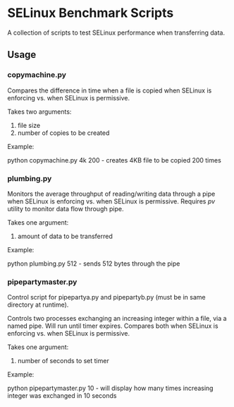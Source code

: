 # SELinux Benchmark Scripts

A collection of scripts to test SELinux performance when transferring data.

## Usage

### copymachine.py
Compares the difference in time when a file is copied when SELinux is enforcing vs. when SELinux is permissive.

Takes two arguments:

1. file size
2. number of copies to be created

Example:

python copymachine.py 4k 200 - creates 4KB file to be copied 200 times

### plumbing.py
Monitors the average throughput of reading/writing data through a pipe when SELinux is enforcing vs. 
when SELinux is permissive. Requires *pv* utility to monitor data flow through pipe. 

Takes one argument:

1. amount of data to be transferred

Example:

python plumbing.py 512 - sends 512 bytes through the pipe

### pipepartymaster.py
Control script for pipepartya.py and pipepartyb.py (must be in same directory at runtime).

Controls two processes exchanging an increasing integer within a file, via a named pipe. Will run until
timer expires. Compares both when SELinux is enforcing vs. when SELinux is permissive.

Takes one argument:

1. number of seconds to set timer

Example:

python pipepartymaster.py 10 - will display how many times increasing integer was exchanged in 10 seconds
